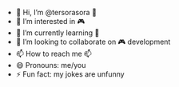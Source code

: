 - 👋 Hi, I’m @tersorasora 🐐
- 👀 I’m interested in 🎮
- 🌱 I’m currently learning 🏸
- 💞️ I’m looking to collaborate on 🎮 development
- 📫 How to reach me 📫
- 😄 Pronouns: me/you
- ⚡ Fun fact: my jokes are unfunny

<!---
tersorasora/tersorasora is a ✨ special ✨ repository because its `README.md` (this file) appears on your GitHub profile.
You can click the Preview link to take a look at your changes.
--->

